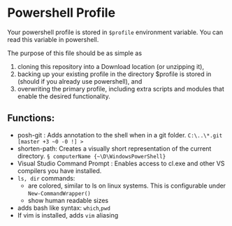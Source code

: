 # Powershell Profile

Your powershell profile is stored in `$profile` environment variable. You can read this variable in powershell.

The purpose of this file should be as simple as 

1. cloning this repository into a Download location (or unzipping it), 
2. backing up your existing profile in the directory $profile is stored in (should if you already use powershell), and
3. overwriting the primary profile, including extra scripts and modules that enable the desired functionality.

## Functions:

+ posh-git : Adds annotation to the shell when in a git folder. `C:\..\*.git [master +3 ~0 -0 !] >`
+ shorten-path: Creates a visually short representation of the current directory. `§ computerName {~\D\WindowsPowerShell}`
+ Visual Studio Command Prompt : Enables access to cl.exe and other VS compilers you have installed.
+ `ls, dir` commands: 
    * are colored, similar to ls on linux systems. This is configurable under `New-CommandWrapper()`
    * show human readable sizes
+ adds bash like syntax: `which`,`pwd`
+ If vim is installed, adds `vim` aliasing